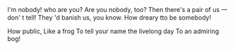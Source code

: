 I'm nobody! who are you?
Are you nobody, too?
Then there's a pair of us 一 don' t tell!
They 'd banish us, you know.
How dreary tto be somebody!

How public, Like a frog
To tell your name the livelong day
To an admiring bog!
